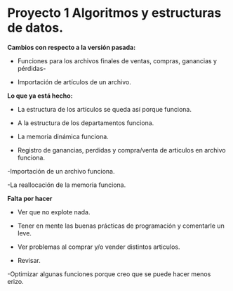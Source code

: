 # Proyecto 1 Algoritmos y estructuras de datos.

**Cambios con respecto a la versión pasada:**

- Funciones para los archivos finales de ventas, compras, ganancias y pérdidas-

- Importación de artículos de un archivo.


**Lo que ya está hecho:**

- La estructura de los artículos se queda así porque funciona.

- A la estructura de los departamentos funciona.

- La memoria dinámica funciona.

- Registro de ganancias, perdidas y compra/venta de articulos en archivo funciona.
 
-Importación de un archivo funciona.

-La reallocación de la memoria funciona.


**Falta por hacer**


- Ver que no explote nada.

- Tener en mente las buenas prácticas de programación y comentarle un leve.

- Ver problemas al comprar y/o vender distintos articulos.

- Revisar.

-Optimizar algunas funciones porque creo que se puede hacer menos erizo.
